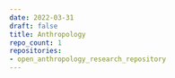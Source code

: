 ```yaml
---
date: 2022-03-31
draft: false
title: Anthropology
repo_count: 1
repositories:
- open_anthropology_research_repository
---
```




